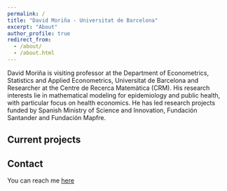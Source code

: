 ```yaml
---
permalink: /
title: "David Moriña - Universitat de Barcelona"
excerpt: "About"
author_profile: true
redirect_from: 
  - /about/
  - /about.html
---
```


David Moriña is visiting professor at the Department of Econometrics, Statistics and Applied Econometrics, Universitat de Barcelona and Researcher at the Centre de Recerca Matemàtica (CRM). His research interests lie in mathematical modeling for epidemiology and public health, with particular focus on health economics. He has led research projects funded by Spanish Ministry of Science and Innovation, Fundación Santander and Fundación Mapfre.

Current projects
------

Contact
------
You can reach me [here](mailto:dmorina@ub.edu)
